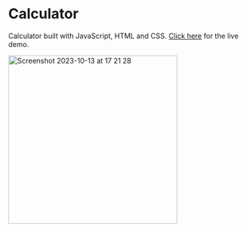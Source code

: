 # Calculator
Calculator built with JavaScript, HTML and CSS. <a href='https://main--super-moonbeam-8faa19.netlify.app/'>Click here</a> for the live demo.

<img width="339" alt="Screenshot 2023-10-13 at 17 21 28" src="https://github.com/Gurtajs/Calculator/assets/94930602/1978a58c-87e5-4760-941c-6ceea1bcf9d7">
